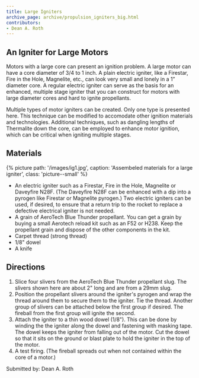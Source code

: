 ```yaml
---
title: Large Igniters
archive_page: archive/propulsion_igniters_big.html
contributors:
- Dean A. Roth
---
```

## An Igniter for Large Motors

Motors with a large core can present an ignition problem.
A large motor can have a core diameter of 3/4 to 1 inch.
A plain electric igniter, like a Firestar, Fire in the Hole, Magnelite, etc., can look very small and lonely in a 1” diameter core.
A regular electric igniter can serve as the basis for an enhanced, multiple stage igniter that you can construct for motors with large diameter cores and hard to ignite propellants.

Multiple types of motor igniters can be created.
Only one type is presented here.
This technique can be modified to accomodate other ignition materials and technologies.
Additional techniques, such as dangling lengths of Thermalite down the core, can be employed to enhance motor ignition, which can be critical when igniting multiple stages.

## Materials

{% picture path: '/images/ig1.jpg', caption: 'Assembeled materials for a large igniter', class: 'picture--small' %}

- An electric igniter such as a Firestar, Fire in the Hole, Magnelite or Daveyfire N28F.
  (The Daveyfire N28F can be enhanced with a dip into a pyrogen like Firestar or Magnelite pyrogen.)
  Two electric igniters can be used, if desired, to ensure that a return trip to the rocket to replace a defective electrical igniter is not needed.
- A grain of AeroTech Blue Thunder propellant.
  You can get a grain by buying a small Aerotech reload kit such as an F52 or H238.
  Keep the propellant grain and dispose of the other components in the kit.
- Carpet thread (strong thread)
- 1/8" dowel
- A knife

## Directions

1. Slice four slivers from the AeroTech Blue Thunder propellant slug.
   The slivers shown here are about 2" long and are from a 29mm slug.
2. Position the propellant slivers around the igniter's pyrogen and wrap the thread around them to secure them to the igniter.
   Tie the thread.
   Another group of slivers can be attached below the first group if desired.
   The fireball from the first group will ignite the second.
3. Attach the igniter to a thin wood dowel (1/8").
   This can be done by winding the the igniter along the dowel and fastening with masking tape.
   The dowel keeps the igniter from falling out of the motor.
   Cut the dowel so that it sits on the ground or blast plate to hold the igniter in the top of the motor.
4. A test firing.
   (The fireball spreads out when not contained within the core of a motor.)

Submitted by: Dean A. Roth

